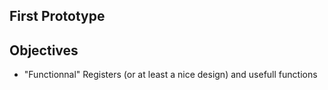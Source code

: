 ## First Prototype

## Objectives
- "Functionnal" Registers (or at least a nice design) and usefull functions
